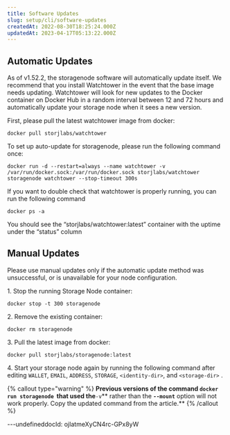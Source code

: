 ```yaml
---
title: Software Updates
slug: setup/cli/software-updates
createdAt: 2022-08-30T18:25:24.000Z
updatedAt: 2023-04-17T05:13:22.000Z
---
```


## Automatic Updates

As of v1.52.2, the storagenode software will automatically update itself.  We recommend that you install Watchtower in the event that the base image needs updating. Watchtower will look for new updates to the Docker container on Docker Hub in a random interval between 12 and 72 hours and automatically update your storage node when it sees a new version.

First, please pull the latest watchtower image from docker:

```none
docker pull storjlabs/watchtower

```

To set up auto-update for storagenode, please run the following command once:

```none
docker run -d --restart=always --name watchtower -v /var/run/docker.sock:/var/run/docker.sock storjlabs/watchtower storagenode watchtower --stop-timeout 300s
```

If you want to double check that watchtower is properly running, you can run the following command

```none
docker ps -a

```

You should see the “storjlabs/watchtower\:latest” container with the uptime under the “status” column

## Manual Updates

Please use manual updates only if the automatic update method was unsuccessful, or is unavailable for your node configuration.

1\. Stop the running Storage Node container:

```none
docker stop -t 300 storagenode

```

2\. Remove the existing container:

```none
docker rm storagenode

```

3\. Pull the latest image from docker:

```none
docker pull storjlabs/storagenode:latest

```

4\. Start your storage node again by running the following command after editing `WALLET`, `EMAIL`, `ADDRESS`, `STORAGE`, `<identity-dir>`, and `<storage-dir>` [](docId\:HaDkV_0aWg9OJoBe53o-J).

{% callout type="warning"  %} 
**Previous versions of the command  **`docker run storagenode`**  that used the**`-v`** rather than the **`--mount`** option will not work properly. Copy the updated command from the **[](docId\:HaDkV_0aWg9OJoBe53o-J)** article.**
{% /callout %}

---undefineddocId: ojIatmeXyCN4rc-GPx8yW
